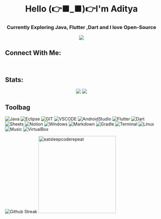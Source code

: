 <h1 align="center">Hello (👉■_■)👉I'm Aditya</h1>

<h3 align="center">Currently Exploring Java, Flutter ,Dart and I love Open-Source</h3>
<p align="center">
    <img src="https://github-profile-summary-cards.vercel.app/api/cards/profile-details?username=adityatundwal&theme=algolia">
</p>

## Connect With Me:
<p align="center">
<a href="mailto:aditya_tundwal_@outlook.com" target="outlook"><img alt="" src="https://img.shields.io/badge/Microsoft%20Outlook-0078D4.svg?style=for-the-badge&logo=Microsoft-Outlook&logoColor=black" /></a>
<a  href="mailto:adityatundwal1998@gmail.com" target="gmail"><img alt="" src="https://img.shields.io/badge/Gmail-EA4335.svg?style=for-the-badge&logo=Gmail&logoColor=black" /></a>
<a href="https://www.linkedin.com/in/adityatundwal" target="_blank"><img alt="" src="https://img.shields.io/badge/LinkedIn-000?logo=linkedin&logoColor=0A66C2&style=for-the-badge" style="vertical-align:center" /></a>
<a href="https://leetcode.com/adityatundwal/" target="_blank"><img alt="" src="https://img.shields.io/badge/LeetCode-FFA116.svg?style=for-the-badge&logo=LeetCode&logoColor=black" style="vertical-align:center" /></a>
<a href="https://github.com/adityatundwal" target="_blank"><img alt="" src="https://img.shields.io/badge/GitHub-181717.svg?style=for-the-badge&logo=GitHub&logoColor=white" style="vertical-align:center" /></a>
 <a href = "https://twitter.com/tundwal_aditya" target = "_blank"><img alt ="" src="https://img.shields.io/badge/Twitter-%231DA1F2.svg?style=for-the-badge&logo=Twitter&logoColor=black" style="vertical-align:center"/></a>
</p>

## Stats:
<p align="center">
  <img src="https://github-profile-summary-cards.vercel.app/api/cards/stats?username=adityatundwal&theme=algolia">
  <img src="https://github-profile-summary-cards.vercel.app/api/cards/productive-time?username=adityatundwal&theme=algolia&utcOffset=-5">
</p>


## Toolbag

![Java](https://img.shields.io/badge/java-%23ED8B00.svg?style=for-the-badge&logo=openjdk&logoColor=black)
![Eclipse](https://img.shields.io/badge/Eclipse-2C2255?style=for-the-badge&logo=eclipse&logoColor=white)
![GIT](https://img.shields.io/badge/GIT-E44C30?style=for-the-badge&logo=git&logoColor=white)
![VSCODE](https://img.shields.io/badge/VSCode-0078D4?style=for-the-badge&logo=visual%20studio%20code&logoColor=white)
![AndroidStudio](https://img.shields.io/badge/Android-3DDC84?style=for-the-badge&logo=android&logoColor=black)
![Flutter](https://img.shields.io/badge/Flutter-02569B?style=for-the-badge&logo=flutter&logoColor=white)
![Dart](https://img.shields.io/badge/Dart-0175C2?style=for-the-badge&logo=dart&logoColor=white)
![Sheets](https://img.shields.io/badge/Google%20Sheets-34A853?style=for-the-badge&logo=google-sheets&logoColor=black)
![Notion](https://img.shields.io/badge/Notion-000000?style=for-the-badge&logo=notion&logoColor=white)
![Windows](https://img.shields.io/badge/Windows_11-0078d4?style=for-the-badge&logo=windows-11&logoColor=white)
![Markdown](https://img.shields.io/badge/Markdown-000000?style=for-the-badge&logo=markdown&logoColor=white)
![Gradle](https://img.shields.io/badge/gradle-02303A?style=for-the-badge&logo=gradle&logoColor=white)
![Terminal](https://img.shields.io/badge/powershell-5391FE?style=for-the-badge&logo=powershell&logoColor=white)
![Linux](https://img.shields.io/badge/Linux-FCC624?style=for-the-badge&logo=linux&logoColor=black)
![Music](https://img.shields.io/badge/YouTube_Music-FF0000?style=for-the-badge&logo=youtube-music&logoColor=white)
![VirtualBox](https://img.shields.io/badge/VirtualBox-21416b?style=for-the-badge&logo=VirtualBox&logoColor=white)


![Github Streak](https://github-readme-streak-stats.herokuapp.com/?user=adityatundwal&theme=algolia&Layout=compact) <img src="https://media1.giphy.com/media/v1.Y2lkPTc5MGI3NjExMWhxeHhzcGU1OWoxeHBoNXB4eDdjaGtjZmRjM2NpaHd5ejZqbnBlbyZlcD12MV9pbnRlcm5hbF9naWZfYnlfaWQmY3Q9Zw/qgQUggAC3Pfv687qPC/giphy.gif" alt="eatsleepcoderepeat" width=255>


